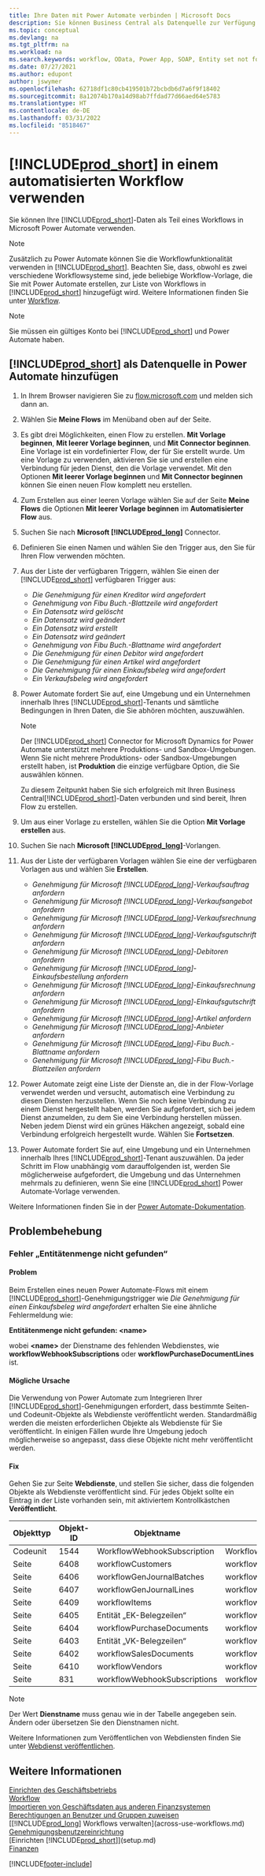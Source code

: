 ```yaml
---
title: Ihre Daten mit Power Automate verbinden | Microsoft Docs
description: Sie können Business Central als Datenquelle zur Verfügung stellen und eine OData-URL Ihrer Webdienste festlegen, um eine Geschäfts-App mithilfe einem automatisierten Workflow erstellen.
ms.topic: conceptual
ms.devlang: na
ms.tgt_pltfrm: na
ms.workload: na
ms.search.keywords: workflow, OData, Power App, SOAP, Entity set not found, workflowWebhookSubscriptions
ms.date: 07/27/2021
ms.author: edupont
author: jswymer
ms.openlocfilehash: 62718df1c80cb419501b72bcbdb6d7a6f9f18402
ms.sourcegitcommit: 8a12074b170a14d98ab7ffdad77d66aed64e5783
ms.translationtype: HT
ms.contentlocale: de-DE
ms.lasthandoff: 03/31/2022
ms.locfileid: "8518467"
---
```

# <a name="use-prod_short-in-an-automated-workflow"></a>[!INCLUDE[prod_short](includes/prod_short.md)] in einem automatisierten Workflow verwenden

Sie können Ihre [!INCLUDE[prod_short](includes/prod_short.md)]-Daten als Teil eines Workflows in Microsoft Power Automate verwenden.

> [!NOTE]
> Zusätzlich zu Power Automate können Sie die Workflowfunktionalität verwenden in [!INCLUDE[prod_short](includes/prod_short.md)]. Beachten Sie, dass, obwohl es zwei verschiedene Workflowsysteme sind, jede beliebige Workflow-Vorlage, die Sie mit Power Automate erstellen, zur Liste von Workflows in [!INCLUDE[prod_short](includes/prod_short.md)] hinzugefügt wird. Weitere Informationen finden Sie unter [Workflow](across-workflow.md).  

> [!NOTE]  
> Sie müssen ein gültiges Konto bei [!INCLUDE[prod_short](includes/prod_short.md)] und Power Automate haben.  

## <a name="add-prod_short-as-a-data-source-in-power-automate"></a>[!INCLUDE[prod_short](includes/prod_short.md)] als Datenquelle in Power Automate hinzufügen

1. In Ihrem Browser navigieren Sie zu [flow.microsoft.com](https://flow.microsoft.com) und melden sich dann an.
2. Wählen Sie **Meine Flows** im Menüband oben auf der Seite.
3. Es gibt drei Möglichkeiten, einen Flow zu erstellen. **Mit Vorlage beginnen**, **Mit leerer Vorlage beginnen**, und **Mit Connector beginnen**. Eine Vorlage ist ein vordefinierter Flow, der für Sie erstellt wurde. Um eine Vorlage zu verwenden, aktivieren Sie sie und erstellen eine Verbindung für jeden Dienst, den die Vorlage verwendet. Mit den Optionen **Mit leerer Vorlage beginnen** und **Mit Connector beginnen** können Sie einen neuen Flow komplett neu erstellen.
4. Zum Erstellen aus einer leeren Vorlage wählen Sie auf der Seite **Meine Flows** die Optionen **Mit leerer Vorlage beginnen** im **Automatisierter Flow** aus.
5. Suchen Sie nach **Microsoft [!INCLUDE[prod_long](includes/prod_long.md)]** Connector.
6. Definieren Sie einen Namen und wählen Sie den Trigger aus, den Sie für Ihren Flow verwenden möchten.
7. Aus der Liste der verfügbaren Triggern, wählen Sie einen der [!INCLUDE[prod_short](includes/prod_short.md)] verfügbaren Trigger aus:  

    - *Die Genehmigung für einen Kreditor wird angefordert*  
    - *Genehmigung von Fibu Buch.-Blattzeile wird angefordert* 
    - *Ein Datensatz wird gelöscht*
    - *Ein Datensatz wird geändert*
    - *Ein Datensatz wird erstellt*
    - *Ein Datensatz wird geändert*
    - *Genehmigung von Fibu Buch.-Blattname wird angefordert* 
    - *Die Genehmigung für einen Debitor wird angefordert*
    - *Die Genehmigung für einen Artikel wird angefordert*
    - *Die Genehmigung für einen Einkaufsbeleg wird angefordert*
    - *Ein Verkaufsbeleg wird angefordert*

8. Power Automate fordert Sie auf, eine Umgebung und ein Unternehmen innerhalb Ihres [!INCLUDE[prod_short](includes/prod_short.md)]-Tenants und sämtliche Bedingungen in Ihren Daten, die Sie abhören möchten, auszuwählen.

    > [!NOTE]
    > Der [!INCLUDE[prod_short](includes/prod_short.md)] Connector for Microsoft Dynamics for Power Automate unterstützt mehrere Produktions- und Sandbox-Umgebungen. Wenn Sie nicht mehrere Produktions- oder Sandbox-Umgebungen erstellt haben, ist **Produktion** die einzige verfügbare Option, die Sie auswählen können.  

    Zu diesem Zeitpunkt haben Sie sich erfolgreich mit Ihren Business Central[!INCLUDE[prod_short](includes/prod_short.md)]-Daten verbunden und sind bereit, Ihren Flow zu erstellen.

9. Um aus einer Vorlage zu erstellen, wählen Sie die Option **Mit Vorlage erstellen** aus.
10. Suchen Sie nach **Microsoft [!INCLUDE[prod_long](includes/prod_long.md)]**-Vorlangen.
11. Aus der Liste der verfügbaren Vorlagen wählen Sie eine der verfügbaren Vorlagen aus und wählen Sie **Erstellen**.  

    - *Genehmigung für Microsoft [!INCLUDE[prod_long](includes/prod_long.md)]-Verkaufsauftrag anfordern*
    - *Genehmigung für Microsoft [!INCLUDE[prod_long](includes/prod_long.md)]-Verkaufsangebot anfordern*
    - *Genehmigung für Microsoft [!INCLUDE[prod_long](includes/prod_long.md)]-Verkaufsrechnung anfordern*
    - *Genehmigung für Microsoft [!INCLUDE[prod_long](includes/prod_long.md)]-Verkaufsgutschrift anfordern*
    - *Genehmigung für Microsoft [!INCLUDE[prod_long](includes/prod_long.md)]-Debitoren anfordern*
    - *Genehmigung für Microsoft [!INCLUDE[prod_long](includes/prod_long.md)]-Einkaufsbestellung anfordern*
    - *Genehmigung für Microsoft [!INCLUDE[prod_long](includes/prod_long.md)]-Einkaufsrechnung anfordern*
    - *Genehmigung für Microsoft [!INCLUDE[prod_long](includes/prod_long.md)]-EInkaufsgutschrift anfordern*  
    - *Genehmigung für Microsoft [!INCLUDE[prod_long](includes/prod_long.md)]-Artikel anfordern*
    - *Genehmigung für Microsoft [!INCLUDE[prod_long](includes/prod_long.md)]-Anbieter anfordern*
    - *Genehmigung für Microsoft [!INCLUDE[prod_long](includes/prod_long.md)]-Fibu Buch.-Blattname anfordern*  
    - *Genehmigung für Microsoft [!INCLUDE[prod_long](includes/prod_long.md)]-Fibu Buch.-Blattzeilen anfordern*
12. Power Automate zeigt eine Liste der Dienste an, die in der Flow-Vorlage verwendet werden und versucht, automatisch eine Verbindung zu diesen Diensten herzustellen. Wenn Sie noch keine Verbindung zu einem Dienst hergestellt haben, werden Sie aufgefordert, sich bei jedem Dienst anzumelden, zu dem Sie eine Verbindung herstellen müssen. Neben jedem Dienst wird ein grünes Häkchen angezeigt, sobald eine Verbindung erfolgreich hergestellt wurde. Wählen Sie **Fortsetzen**.
13. Power Automate fordert Sie auf, eine Umgebung und ein Unternehmen innerhalb Ihres [!INCLUDE[prod_short](includes/prod_short.md)]-Tenant auszuwählen. Da jeder Schritt im Flow unabhängig vom darauffolgenden ist, werden Sie möglicherweise aufgefordert, die Umgebung und das Unternehmen mehrmals zu definieren, wenn Sie eine [!INCLUDE[prod_short](includes/prod_short.md)] Power Automate-Vorlage verwenden.

Weitere Informationen finden Sie in der [Power Automate-Dokumentation](/power-automate/getting-started).

## <a name="troubleshooting"></a>Problembehebung

### <a name="entity-set-not-found-error"></a>Fehler „Entitätenmenge nicht gefunden“

#### <a name="problem"></a>Problem

Beim Erstellen eines neuen Power Automate-Flows mit einem [!INCLUDE[prod_short](includes/prod_short.md)]-Genehmigungstrigger wie *Die Genehmigung für einen Einkaufsbeleg wird angefordert* erhalten Sie eine ähnliche Fehlermeldung wie:

**Entitätenmenge nicht gefunden: \<name\>**

wobei **\<name\>** der Dienstname des fehlenden Webdienstes, wie **workflowWebhookSubscriptions** oder **workflowPurchaseDocumentLines** ist.

#### <a name="possible-cause"></a>Mögliche Ursache

Die Verwendung von Power Automate zum Integrieren Ihrer [!INCLUDE[prod_short](includes/prod_short.md)]-Genehmigungen erfordert, dass bestimmte Seiten- und Codeunit-Objekte als Webdienste veröffentlicht werden. Standardmäßig werden die meisten erforderlichen Objekte als Webdienste für Sie veröffentlicht. In einigen Fällen wurde Ihre Umgebung jedoch möglicherweise so angepasst, dass diese Objekte nicht mehr veröffentlicht werden.

#### <a name="fix"></a>Fix

Gehen Sie zur Seite **Webdienste**, und stellen Sie sicher, dass die folgenden Objekte als Webdienste veröffentlicht sind. Für jedes Objekt sollte ein Eintrag in der Liste vorhanden sein, mit aktiviertem Kontrollkästchen **Veröffentlicht**. 

|Objekttyp|Objekt-ID|Objektname|Dienstname|
|-----------|---------|-----------|------------|
|Codeunit|  1544    |WorkflowWebhookSubscription|WorkflowActionResponse|
|Seite|  6408|   workflowCustomers|  workflowCustomers|
|Seite   |6406   |workflowGenJournalBatches| workflowGenJournalBatches|
|Seite   |6407   |workflowGenJournalLines|workflowGenJournalLines|
|Seite   |6409   |workflowItems| workflowItems|
|Seite   |6405   |Entität „EK-Belegzeilen“|workflowPurchaseDocumentLines|
|Seite|  6404    |workflowPurchaseDocuments| workflowPurchaseDocuments|
|Seite|  6403    |Entität „VK-Belegzeilen“ |workflowSalesDocumentLines|
|Seite|  6402|   workflowSalesDocuments| workflowSalesDocuments|
|Seite|  6410    |workflowVendors|   workflowVendors|
|Seite|  831 |workflowWebhookSubscriptions|  workflowWebhookSubscriptions|

> [!NOTE]
> Der Wert **Dienstname** muss genau wie in der Tabelle angegeben sein. Ändern oder übersetzen Sie den Dienstnamen nicht.

Weitere Informationen zum Veröffentlichen von Webdiensten finden Sie unter [Webdienst veröffentlichen](across-how-publish-web-service.md).

## <a name="see-also"></a>Weitere Informationen

[Einrichten des Geschäftsbetriebs](ui-get-ready-business.md)  
[Workflow](across-workflow.md)  
[Importieren von Geschäftsdaten aus anderen Finanzsystemen](across-import-data-configuration-packages.md)  
[Berechtigungen an Benutzer und Gruppen zuweisen](ui-define-granular-permissions.md)  
[[!INCLUDE[prod_long](includes/prod_long.md)] Workflows verwalten](across-use-workflows.md)  
[Genehmigungsbenutzereinrichtung](across-how-to-set-up-approval-users.md)  
[Einrichten [!INCLUDE[prod_short](includes/prod_short.md)]](setup.md)  
[Finanzen](finance.md)  


[!INCLUDE[footer-include](includes/footer-banner.md)]